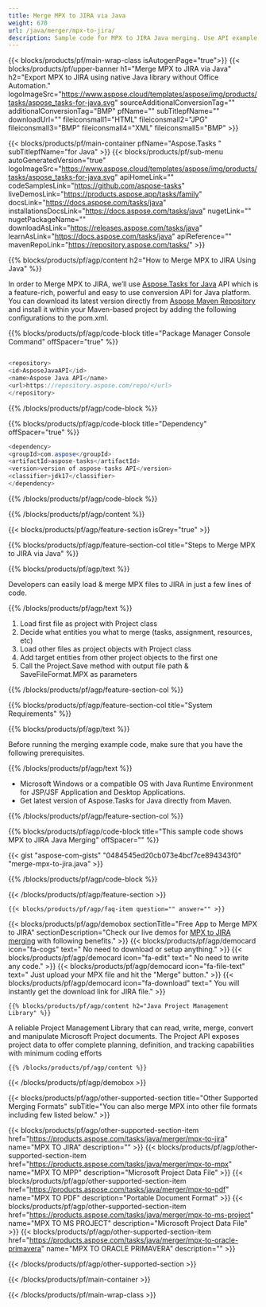 ```yaml
---
title: Merge MPX to JIRA via Java 
weight: 670
url: /java/merger/mpx-to-jira/ 
description: Sample code for MPX to JIRA Java merging. Use API example code for batch MPX files to JIRA merging within any Web or Desktop Java based application.
---
```


{{< blocks/products/pf/main-wrap-class isAutogenPage="true">}}
{{< blocks/products/pf/upper-banner h1="Merge MPX to JIRA via Java" h2="Export MPX to JIRA using native Java library without Office Automation." logoImageSrc="https://www.aspose.cloud/templates/aspose/img/products/tasks/aspose_tasks-for-java.svg" sourceAdditionalConversionTag="" additionalConversionTag="BMP" pfName="" subTitlepfName="" downloadUrl="" fileiconsmall1="HTML" fileiconsmall2="JPG" fileiconsmall3="BMP" fileiconsmall4="XML" fileiconsmall5="BMP" >}}

{{< blocks/products/pf/main-container pfName="Aspose.Tasks " subTitlepfName="for Java" >}}
{{< blocks/products/pf/sub-menu autoGeneratedVersion="true" logoImageSrc="https://www.aspose.cloud/templates/aspose/img/products/tasks/aspose_tasks-for-java.svg" apiHomeLink="" codeSamplesLink="https://github.com/aspose-tasks" liveDemosLink="https://products.aspose.app/tasks/family" docsLink="https://docs.aspose.com/tasks/java" installationsDocsLink="https://docs.aspose.com/tasks/java" nugetLink="" nugetPackageName="" downloadAsLink="https://releases.aspose.com/tasks/java" learnAsLink="https://docs.aspose.com/tasks/java" apiReference="" mavenRepoLink="https://repository.aspose.com/tasks/" >}}

{{% blocks/products/pf/agp/content h2="How to Merge MPX to JIRA Using Java" %}}

 In order to Merge MPX to JIRA, we’ll use
 [Aspose.Tasks for Java](https://products.aspose.com/tasks/java) 
 API which is a feature-rich, powerful and easy to use conversion API for Java platform. You can download its latest version directly from
 [Aspose Maven Repository](https://repository.aspose.com/tasks/) 
 and install it within your Maven-based project by adding the following configurations to the pom.xml.

{{% blocks/products/pf/agp/code-block title="Package Manager Console Command" offSpacer="true" %}}

```cs

<repository>
<id>AsposeJavaAPI</id>
<name>Aspose Java API</name>
<url>https://repository.aspose.com/repo/</url>
</repository>

```

{{% /blocks/products/pf/agp/code-block %}}

{{% blocks/products/pf/agp/code-block title="Dependency" offSpacer="true" %}}

```cs
<dependency>
<groupId>com.aspose</groupId>
<artifactId>aspose-tasks</artifactId>
<version>version of aspose-tasks API</version>
<classifier>jdk17</classifier>
</dependency>

```

{{% /blocks/products/pf/agp/code-block %}}

{{% /blocks/products/pf/agp/content %}}

{{< blocks/products/pf/agp/feature-section isGrey="true" >}}

{{% blocks/products/pf/agp/feature-section-col title="Steps to Merge MPX to JIRA via Java" %}}

{{% blocks/products/pf/agp/text %}}

 Developers can easily load & merge MPX files to JIRA in just a few lines of code.

{{% /blocks/products/pf/agp/text %}}

1.  Load first file as project with Project class 
1.  Decide what entities you what to merge (tasks, assignment, resources, etc)
1.  Load other files as project objects with Project class 
1.  Add target entities from other project objects to the first one
1.  Call the Project.Save method with output file path & SaveFileFormat.MPX as parameters

{{% /blocks/products/pf/agp/feature-section-col %}}

{{% blocks/products/pf/agp/feature-section-col title="System Requirements" %}}

{{% blocks/products/pf/agp/text %}}

 Before running the merging example code, make sure that you have the following prerequisites.

{{% /blocks/products/pf/agp/text %}}

- Microsoft Windows or a compatible OS with Java Runtime Environment for JSP/JSF Application and Desktop Applications.
- Get latest version of Aspose.Tasks for Java directly from Maven.

{{% /blocks/products/pf/agp/feature-section-col %}}

{{% blocks/products/pf/agp/code-block title="This sample code shows MPX to JIRA Java Merging" offSpacer="" %}}

{{< gist "aspose-com-gists" "0484545ed20cb073e4bcf7ce894343f0" "merge-mpx-to-jira.java" >}}

{{% /blocks/products/pf/agp/code-block %}}

{{< /blocks/products/pf/agp/feature-section >}}

    {{< blocks/products/pf/agp/faq-item question="" answer="" >}}
 

<!-- aboutfile Starts -->

{{< blocks/products/pf/agp/demobox sectionTitle="Free App to Merge MPX to JIRA" sectionDescription="Check our live demos for [MPX to JIRA merging](https://products.aspose.app/tasks/merger/mpx-to-jira) with following benefits." >}}
        {{< blocks/products/pf/agp/democard icon="fa-cogs" text=" No need to download or setup anything." >}}
        {{< blocks/products/pf/agp/democard icon="fa-edit" text=" No need to write any code." >}}
        {{< blocks/products/pf/agp/democard icon="fa-file-text" text=" Just upload your MPX file and hit the \"Merge\" button." >}}
        {{< blocks/products/pf/agp/democard icon="fa-download" text=" You will instantly get the download link for JIRA file." >}}

    {{% blocks/products/pf/agp/content h2="Java Project Management Library" %}}

 A reliable Project Management Library that can read, write, merge, convert and manipulate Microsoft Project documents. The Project API exposes project data to offer complete planning, definition, and tracking capabilities with minimum coding efforts



    {{% /blocks/products/pf/agp/content %}}

{{< /blocks/products/pf/agp/demobox >}}

<!-- aboutfile Ends -->

{{< blocks/products/pf/agp/other-supported-section title="Other Supported Merging Formats" subTitle="You can also merge MPX into other file formats including few listed below." >}}

{{< blocks/products/pf/agp/other-supported-section-item href="https://products.aspose.com/tasks/java/merger/mpx-to-jira" name="MPX TO JIRA" description="" >}}
{{< blocks/products/pf/agp/other-supported-section-item href="https://products.aspose.com/tasks/java/merger/mpx-to-mpx" name="MPX TO MPP" description="Microsoft Project Data File" >}}
{{< blocks/products/pf/agp/other-supported-section-item href="https://products.aspose.com/tasks/java/merger/mpx-to-pdf" name="MPX TO PDF" description="Portable Document Format" >}}
{{< blocks/products/pf/agp/other-supported-section-item href="https://products.aspose.com/tasks/java/merger/mpx-to-ms-project" name="MPX TO MS PROJECT" description="Microsoft Project Data File" >}}
{{< blocks/products/pf/agp/other-supported-section-item href="https://products.aspose.com/tasks/java/merger/mpx-to-oracle-primavera" name="MPX TO ORACLE PRIMAVERA" description="" >}}

{{< /blocks/products/pf/agp/other-supported-section >}}

{{< /blocks/products/pf/main-container >}}
    
{{< /blocks/products/pf/main-wrap-class >}}